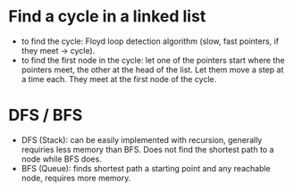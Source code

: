 # Find a cycle in a linked list 
* to find the cycle: Floyd loop detection algorithm (slow, fast pointers, if they meet -> cycle).
* to find the first node in the cycle: let one of the pointers start where the pointers meet, the other at the head of the list. Let them move a step at a time each. They meet at the first node of the cycle.

# DFS / BFS

* DFS (Stack): can be easily implemented with recursion, generally requiries less memory than BFS. Does not find the shortest path to a node while BFS does. 
* BFS (Queue): finds shortest path a starting point and any reachable node, requires more memory.
